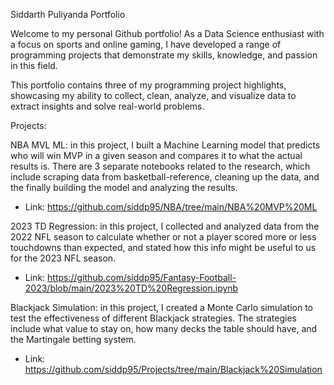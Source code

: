 Siddarth Puliyanda Portfolio

Welcome to my personal Github portfolio! As a Data Science enthusiast with a focus on sports and online gaming, I have developed a range of programming projects that demonstrate my skills, knowledge, and passion in this field.

This portfolio contains three of my programming project highlights, showcasing my ability to collect, clean, analyze, and visualize data to extract insights and solve real-world problems.

Projects:

NBA MVL ML: in this project, I built a Machine Learning model that predicts who will win MVP in a given season and compares it to what the actual results is. There are 3 separate notebooks related to the research, which include scraping data from basketball-reference, cleaning up the data, and the finally building the model and analyzing the results.
- Link: https://github.com/siddp95/NBA/tree/main/NBA%20MVP%20ML

2023 TD Regression: in this project, I collected and analyzed data from the 2022 NFL season to calculate whether or not a player scored more or less touchdowns than expected, and stated how this info might be useful to us for the 2023 NFL season.
- Link: https://github.com/siddp95/Fantasy-Football-2023/blob/main/2023%20TD%20Regression.ipynb

Blackjack Simulation: in this project, I created a Monte Carlo simulation to test the effectiveness of different Blackjack strategies. The strategies include what value to stay on, how many decks the table should have, and the Martingale betting system.
- Link: https://github.com/siddp95/Projects/tree/main/Blackjack%20Simulation
